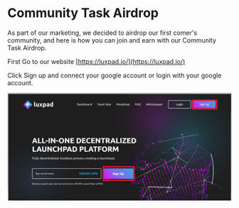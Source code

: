 # Community Task Airdrop

As part of our marketing, we decided to airdrop our first comer's community, and here is how you can join and earn with our Community Task Airdrop.



First Go to our website [https://luxpad.io/](https://luxpad.io/)

Click Sign up and connect your google account or login with your google account.

![](<.gitbook/assets/image (1).png>)



